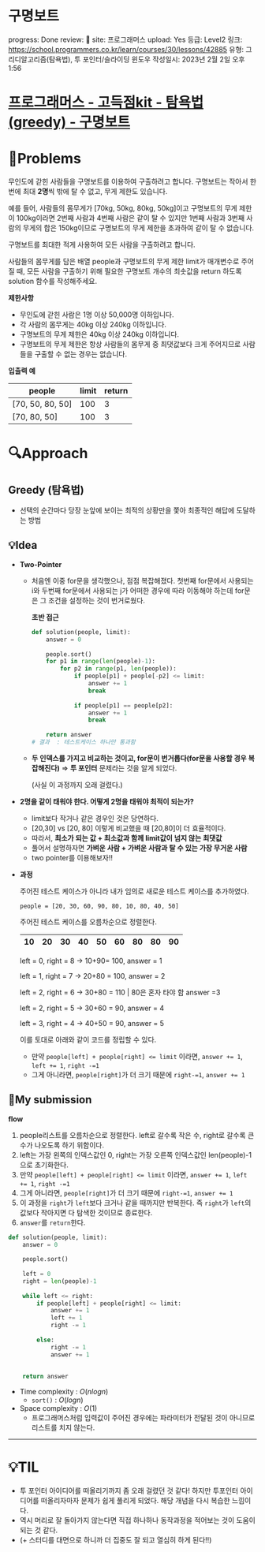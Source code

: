 # 구명보트

progress: Done
review: 🥜
site: 프로그래머스
upload: Yes
등급: Level2
링크: https://school.programmers.co.kr/learn/courses/30/lessons/42885
유형: 그리디알고리즘(탐욕법), 투 포인터/슬라이딩 윈도우
작성일시: 2023년 2월 2일 오후 1:56

# [프로그래머스 - 고득점kit - 탐욕법(greedy) - 구명보트](https://school.programmers.co.kr/learn/courses/30/lessons/42885)

# 📖Problems

무인도에 갇힌 사람들을 구명보트를 이용하여 구출하려고 합니다. 구명보트는 작아서 한 번에 최대 **2명**씩 밖에 탈 수 없고, 무게 제한도 있습니다.

예를 들어, 사람들의 몸무게가 [70kg, 50kg, 80kg, 50kg]이고 구명보트의 무게 제한이 100kg이라면 2번째 사람과 4번째 사람은 같이 탈 수 있지만 1번째 사람과 3번째 사람의 무게의 합은 150kg이므로 구명보트의 무게 제한을 초과하여 같이 탈 수 없습니다.

구명보트를 최대한 적게 사용하여 모든 사람을 구출하려고 합니다.

사람들의 몸무게를 담은 배열 people과 구명보트의 무게 제한 limit가 매개변수로 주어질 때, 모든 사람을 구출하기 위해 필요한 구명보트 개수의 최솟값을 return 하도록 solution 함수를 작성해주세요.

**제한사항**

- 무인도에 갇힌 사람은 1명 이상 50,000명 이하입니다.
- 각 사람의 몸무게는 40kg 이상 240kg 이하입니다.
- 구명보트의 무게 제한은 40kg 이상 240kg 이하입니다.
- 구명보트의 무게 제한은 항상 사람들의 몸무게 중 최댓값보다 크게 주어지므로 사람들을 구출할 수 없는 경우는 없습니다.

**입출력 예**

| people | limit | return |
| --- | --- | --- |
| [70, 50, 80, 50] | 100 | 3 |
| [70, 80, 50] | 100 | 3 |

# 🔍Approach

## **Greedy (탐욕법)**

- 선택의 순간마다 당장 눈앞에 보이는 최적의 상황만을 쫓아 최종적인 해답에 도달하는 방법

## 💡Idea

- **Two-Pointer**
    - 처음엔 이중 for문을 생각했으나, 점점 복잡해졌다. 첫번째 for문에서 사용되는 i와 두번째 for문에서 사용되는 j가 어떠한 경우에 따라 이동해야 하는데 for문은 그 조건을 설정하는 것이 번거로웠다.
        
        **초반 접근**
        
        ```python
        def solution(people, limit):
            answer = 0
            
            people.sort()
            for p1 in range(len(people)-1):
                for p2 in range(p1, len(people)):
                    if people[p1] + people[-p2] <= limit:
                        answer += 1
                        break
                    
                    if people[p1] == people[p2]:
                        answer += 1
                        break
                        
            return answer
        # 결과  : 테스트케이스 하나만 통과함
        ```
        
    - **두 인덱스를 가지고 비교하는 것이고, for문이 번거롭다(for문을 사용할 경우 복잡해진다)** 
    ⇒ **투 포인터** 문제라는 것을 알게 되었다.
        
        (사실 이 과정까지 오래 걸렸다.)
        
- **2명을 같이 태워야 한다. 어떻게 2명을 태워야 최적이 되는가?**
    - limit보다 작거나 같은 경우인 것은 당연하다.
    - [20,30] vs [20, 80] 이렇게 비교했을 때 [20,80]이 더 효율적이다.
    - 따라서, **최소가 되는 값 + 최소값과 함께 limit값이 넘지 않는 최댓값**
    - 풀어서 설명하자면 **가벼운 사람 + 가벼운 사람과 탈 수 있는 가장 무거운 사람**
    - two pointer를 이용해보자!!

- **과정**
    
    주어진 테스트 케이스가 아니라 내가 임의로 새로운 테스트 케이스를 추가하였다. 
    
    `people = [20, 30, 60, 90, 80, 10, 80, 40, 50]`
    
    주어진 테스트 케이스를 오름차순으로 정렬한다.
    
    | 10 | 20 | 30 | 40 | 50 | 60 | 80 | 80 | 90 |
    | --- | --- | --- | --- | --- | --- | --- | --- | --- |
    
    left = 0, right = 8 -> 10+90= 100, answer = 1
    
    left = 1, right = 7 -> 20+80 = 100, answer = 2
    
    left = 2, right = 6 -> 30+80 = 110 | 80은 혼자 타야 함 answer =3
    
    left = 2, right = 5 -> 30+60 = 90, answer = 4
    
    left = 3, right = 4 -> 40+50 = 90, answer = 5
    
    이를 토대로 아래와 같이 코드를 정립할 수 있다.
    
    - 만약 `people[left] + people[right] <= limit` 이라면, `answer += 1`, `left += 1`, `right -=1`
    - 그게 아니라면, `people[right]`가 더 크기 때문에 `right-=1`, `answer += 1`

## 🚩My submission

**flow**

1. people리스트를 오름차순으로 정렬한다. left로 갈수록 작은 수, right로 갈수록 큰 수가 나오도록 하기 위함이다. 
2. left는 가장 왼쪽의 인덱스값인 0, right는 가장 오른쪽 인덱스값인 len(people)-1으로 초기화한다.
3. 만약 `people[left] + people[right] <= limit` 이라면, `answer += 1`, `left += 1`, `right -=1`
4. 그게 아니라면, `people[right]`가 더 크기 때문에 `right-=1`, `answer += 1`
5. 이 과정을 `right`가 `left`보다 크거나 같을 때까지만 반복한다. 즉 `right`가 `left`의 값보다 작아지면 다 탐색한 것이므로 종료한다.
6. `answer`를 `return`한다.

```python
def solution(people, limit):
    answer = 0
    
    people.sort()
    
    left = 0
    right = len(people)-1
    
    while left <= right:
        if people[left] + people[right] <= limit:
            answer += 1
            left += 1
            right -= 1
            
        else:
            right -= 1
            answer += 1
        
        
    return answer
```

- Time complexity : $O(nlogn)$
    - `sort()` : $O(logn)$
- Space complexity : $O(1)$
    - 프로그래머스처럼 입력값이 주어진 경우에는 파라미터가 전달된 것이 아니므로 리스트를 치지 않는다.

---

# 💡TIL

- 투 포인터 아이디어를 떠올리기까지 좀 오래 걸렸던 것 같다! 하지만 투포인터 아이디어를 떠올리자마자 문제가 쉽게 풀리게 되었다. 해당 개념을 다시 복습한 느낌이다.
- 역시 머리로 잘 돌아가지 않는다면 직접 하나하나 동작과정을 적어보는 것이 도움이 되는 것 같다.
- (+ 스터디를 대면으로 하니까 더 집중도 잘 되고 열심히 하게 된다!!)
